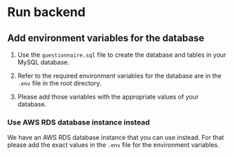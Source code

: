 # Run backend

## Add environment variables for the database

1. Use the `questionnaire.sql` file to create the database and tables in your MySQL database.

2. Refer to the required environment variables for the database are in the `.env` file in the root directory.

3. Please add those variables with the appropriate values of your database.

### Use AWS RDS database instance instead

We have an AWS RDS database instance that you can use instead. For that please add the exact values in the `.env` file for the environment variables.
